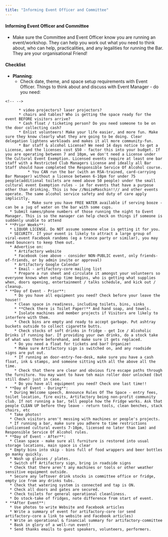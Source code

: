 ```yaml
---
title: "Informing Event Officer and Committee"
---
```

#### Informing Event Officer and Committee

-   Make sure the Committee and Event Officer know you are running an event/workshop. They can help you work out what you need to think about, who can help, practicalities, and any legalities for running the Bar. They are your organisational Friend!

#### Checklist

-   **Planning**:
    -   Check date, theme, and space setup requirements with Event Officer. Things to think about and discuss with Event Manager - do you need:

```{=html}
<!-- -->
```
          * video projectors? laser projectors?
          * chairs and tables? Who is getting the space ready for the event BEFORE visitors arrive?
          * Cash float / ticketing person? Do you need someone to be on the door collecting cash?
          * Enlist volunteers! Make your life easier, and more fun. Make sure they know clearly what they are going to be doing. Clear delegation lightens workloads and makes it all more community-fun.
          * Bar staff & alcohol License? We need 14 days notice to get a License, and the licenses cost $50 - factor this into your budget. If you are operating between 7 and 10pm, we don't need a License under the Cultural Event Exemption. Licensed events require at least one bar staff with a Restricted Club Managers License and ideally all Bar Staff should have completed the Responsible Service Of Alcohol course.
              * You CAN run the bar (with an RSA-trained, card-carrying Bar Manager) without a licence between 6-10pm for under 75 people(additional toilets are need above 50 people) under the small cultural event Exemption rules - ie for events that have a purpose other than drinking. This is how //NoizeMaschin!!// and other events operate. The same alcohol service safety and duty of care apply implicitly.
              * Make sure you have FREE WATER available if serving booze - can be a jug of water on the bar with some cups.
      * Submit names/phone numbers of those running the night to Event Manager. This is so the manager can help check on things if someone is suddenly unable to attend
    * **Prior Weeks**:
      * LIQUOR LICENSE. Do NOT assume someone else is getting it for you.
      * SECURITY. If your event is likely to attract a large group of viral-event Facebook randoms (eg a trance party or similar), you may need bouncers to keep them out. 
      * Advertise on:
        * Artifactory website
        * Facebook (see above - consider NON-PUBLIC event, only friends-of-friends, or by admin invite or approval)
        * Artifactory Google Calendar
        * Email - artifactory-core mailing list 
        * Prepare a run sheet and circulate it amongst your volunteers so everyone knows when setup time begins, who is getting what supplies when, doors opening, entertainment / talks schedule, and kick out / cleanup.
    * **Day of Event - Prior**:
        * Do you have all equipment you need? Check before your leave the house!!
        * Clean space in readiness, including toilets, bins, sinks
        * **Check there is Toilet Paper!** And hand soap, and towels.
        * Isolate machines and member projects if Visitors are likely to interfere with them.
        * Check bins are empty and ready to accept garbage. Put ashtray buckets outside to collect cigarette butts.
        * Check stocks of soft drinks in fridge - get Ice / Alcoholic Drinks if running bar. If providing your own drinks, do a stock take of what was there beforehand, and make sure it gets replaced.
        * Do you need a float for tickets and bar? Organize!
        * Make sure Artifactory sign is switched on, and any roadside signs are put out.
        * If running an door-entry-fee-desk, make sure you have a cash float, ink & stamps, and someone sitting with all the above all the time.
        * Check that there are clear and obvious fire escape paths through the furniture. You may want to have teh main roller door unlocked (but still down) just in case.
        * Do you have all equipment you need? Check one last time!!
    * **Day of Event - During**:
      * During Welcome speech, Announce Rules Of The Space - entry fees, toilet location, fire exits, Artifactory being non-profit community club. If not running a bar, tell people how the Fridge works. Ask that people CLEAN UP before they leave - return tools, clean benches, stack chairs, etc
      * Take photos!
      * Check visitors aren't messing with machines or people's projects.
      * If running a bar, make sure you adhere to time restrictions (unlicensed cultural events 7-10pm, licensed no later than 1am) and Responsible Service Of Alcohol rules. 
    * **Day of Event - After**:
      * Clean space - make sure all furniture is restored into usual storage locations, main space is clear
      * Empty bins into skip - bins full of food wrappers and beer bottles go manky quickly.
      * Wash up glasses / plates.
      * Switch off Artifactory sign, bring in roadside signs
      * Check that there aren't any machines or tools or other weather sensitive equipment outside.
      * Secure any leftover drink stocks in committee office or fridge, empty ice from any drinks tubs.
      * Check that watering system is connected and tap is ON.
      * Check all doors and gates are secured.
      * Check toilets for general operational cleanliness.
      * Do stock-take of fridges, note difference from start of event.
    * **After Event**:
      * Use photos to write Website and Facebook articles
      * Write a summary of event for artifactory-core (or send artifactory-core a link to website and Facebook articles)
      * Write an operational & financial summary for artifactory-committee
      * Bask in glory of a well-run event!
      * Send thanks emails to guest speakers, volunteers, performers.
